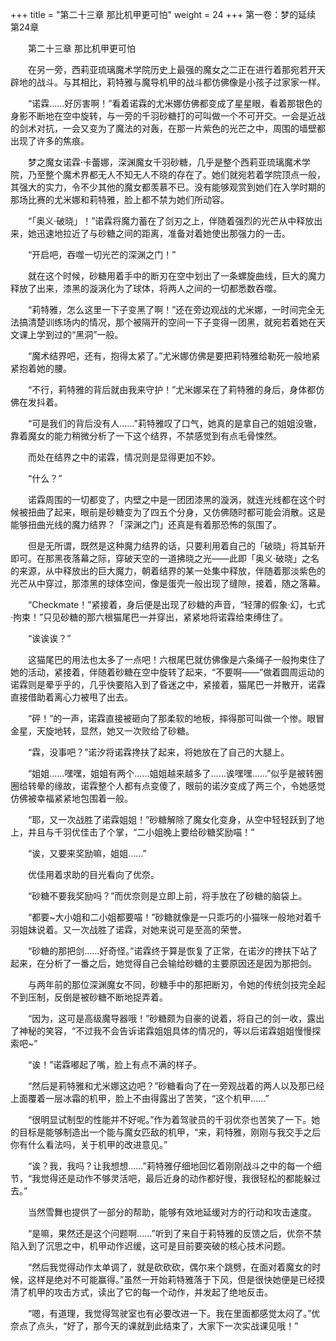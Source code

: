 +++
title = "第二十三章 那比机甲更可怕"
weight = 24
+++
第一卷：梦的延续 第24章

　　第二十三章 那比机甲更可怕

　　在另一旁，西莉亚琉璃魔术学院历史上最强的魔女之二正在进行着那宛若开天辟地的战斗。与其相比，莉特雅与魔导机甲的战斗都仿佛像是小孩子过家家一样。

　　“诺霖……好厉害啊！”看着诺霖的尤米娜仿佛都变成了星星眼，看着那银色的身影不断地在空中旋转，与一旁的千羽砂糖打的可叫做一个不可开交。一会是近战的剑术对抗，一会又变为了魔法的对轰，在那一片紫色的光芒之中，周围的墙壁都出现了许多的焦痕。

　　梦之魔女诺霖·卡蕾娜，深渊魔女千羽砂糖，几乎是整个西莉亚琉璃魔术学院，乃至整个魔术界都无人不知无人不晓的存在了。她们就宛若着学院顶点一般，其强大的实力，令不少其他的魔女都羡慕不已。没有能够观赏到她们在入学时期的那场比赛的尤米娜和莉特雅，脸上都不禁为她们所动容。

　　“「奥义·破晓」！”诺霖将魔力蓄在了剑刃之上，伴随着强烈的光芒从中释放出来，她迅速地拉近了与砂糖之间的距离，准备对着她使出那强力的一击。

　　“开启吧，吞噬一切光芒的深渊之门！”

　　就在这个时候，砂糖用着手中的断刃在空中划出了一条螺旋曲线，巨大的魔力释放了出来，漆黑的漩涡化为了球体，将两人之间的一切都悉数吞噬。

　　“莉特雅，怎么这里一下子变黑了啊！”还在旁边观战的尤米娜，一时间完全无法搞清楚训练场内的情况，那个被隔开的空间一下子变得一团黑，就宛若着她在天文课上学到过的“黑洞”一般。

　　“魔术结界吧，还有，抱得太紧了。”尤米娜仿佛是要把莉特雅给勒死一般地紧紧抱着她的腰。

　　“不行，莉特雅的背后就由我来守护！”尤米娜呆在了莉特雅的身后，身体都仿佛在发抖着。

　　“可是我们的背后没有人……”莉特雅叹了口气，她真的是拿自己的姐姐没辙，靠着魔女的能力稍微分析了一下这个结界，不禁感觉到有点毛骨悚然。

　　而处在结界之中的诺霖，情况则是显得更加不妙。

　　“什么？”

　　诺霖周围的一切都变了，内壁之中是一团团漆黑的漩涡，就连光线都在这个时候被扭曲了起来，眼前是砂糖变为了四五个分身，又仿佛随时都可能会消散。这是能够扭曲光线的魔力结界？「深渊之门」还真是有着那恐怖的氛围了。

　　但是无所谓，既然是这种魔力结界的话，只要利用着自己的「破晓」将其斩开即可。在那黑夜落幕之际，穿破天空的一道拂晓之光——此即「奥义·破晓」之名的来源，从中释放出的巨大魔力，朝着结界的某一处集中释放，伴随着那淡紫色的光芒从中穿过，那漆黑的球体空间，像是蛋壳一般出现了缝隙，接着，随之落幕。

　　“Checkmate！”紧接着，身后便是出现了砂糖的声音，“轻薄的假象·幻，七式·拘束！”只见砂糖的那六根猫尾巴一并穿出，紧紧地将诺霖给束缚住了。

　　“诶诶诶？”

　　这猫尾巴的用法也太多了一点吧！六根尾巴就仿佛像是六条绳子一般拘束住了她的活动，紧接着，伴随着砂糖在空中旋转了起来，“不要啊——”做着圆周运动的诺霖则是晕乎乎的，几乎快要陷入到了昏迷之中，紧接着，猫尾巴一并散开，诺霖直接借助着离心力被甩了出去。

　　“砰！”的一声，诺霖直接被砸向了那柔软的地板，摔得那可叫做一个惨。眼冒金星，天旋地转，显然，她又一次败给了砂糖。

　　“霖，没事吧？”诺汐将诺霖搀扶了起来，将她放在了自己的大腿上。

　　“姐姐……嘿嘿，姐姐有两个……姐姐越来越多了……诶嘿嘿……”似乎是被转圈圈给转晕的缘故，诺霖整个人都有点变傻了，眼前的诺汐变成了两三个，令她感觉仿佛被幸福紧紧地包围着一般。

　　“耶，又一次战胜了诺霖姐姐！”砂糖解除了魔女化变身，从空中轻轻跃到了地上，并且与千羽优佳击了个掌，“二小姐晚上要给砂糖奖励喵！”

　　“诶，又要来奖励嘛，姐姐……”

　　优佳用着求助的目光看向了优奈。

　　“砂糖不要我奖励吗？”而优奈则是立即上前，将手放在了砂糖的脑袋上。

　　“都要~大小姐和二小姐都要喵！”砂糖就像是一只乖巧的小猫咪一般地对着千羽姐妹说着。又一次战胜了诺霖，对她来说可是至高的荣誉。

　　“砂糖的那把剑……好奇怪。”诺霖终于算是恢复了正常，在诺汐的搀扶下站了起来，在分析了一番之后，她觉得自己会输给砂糖的主要原因还是因为那把剑。

　　与两年前的那位深渊魔女不同，砂糖手中的那把断刃，令她的传统剑技完全起不到压制，反倒是被砂糖不断地捉弄着。

　　“因为，这可是高级魔导器哦！”砂糖颇为自豪的说着，将自己的剑一收，露出了神秘的笑容，“不过我不会告诉诺霖姐姐具体的情况的，等以后诺霖姐姐慢慢探索吧~”

　　“诶！”诺霖嘟起了嘴，脸上有点不满的样子。

　　“然后是莉特雅和尤米娜这边吧？”砂糖看向了在一旁观战着的两人以及那已经上面覆着一层冰霜的机甲，脸上不由得露出了苦笑，“这个机甲……”

　　“很明显试制型的性能并不好呢。”作为着驾驶员的千羽优奈也苦笑了一下。她的目标是能够制造出一个能与魔女匹敌的机甲，“来，莉特雅，刚刚与我交手之后你有什么看法吗，关于机甲的改进意见。”

　　“诶？我，我吗？让我想想……”莉特雅仔细地回忆着刚刚战斗之中的每一个细节，“我觉得还是动作不够灵活吧，最后近身的动作都好慢，我很轻松的都能躲过去。”

　　当然雪舞也提供了一部分的帮助，能够有效地延缓对方的行动和攻击速度。

　　“是嘛，果然还是这个问题啊……”听到了来自于莉特雅的反馈之后，优奈不禁陷入到了沉思之中，机甲动作迟缓，这可是目前要突破的核心技术问题。

　　“然后我觉得动作太单调了，就是砍砍砍，偶尔来个跳劈，在面对着魔女的时候，这样是绝对不可能赢得。”虽然一开始莉特雅落于下风，但是很快她便是已经摸清了机甲的攻击方式，读出了它的每一个动作，并发起了绝地反击。

　　“嗯，有道理，我觉得驾驶室也有必要改进一下。我在里面都感觉太闷了。”优奈点了点头，“好了，那今天的课就到此结束了，大家下一次实战课见哦！”

　　

　　


